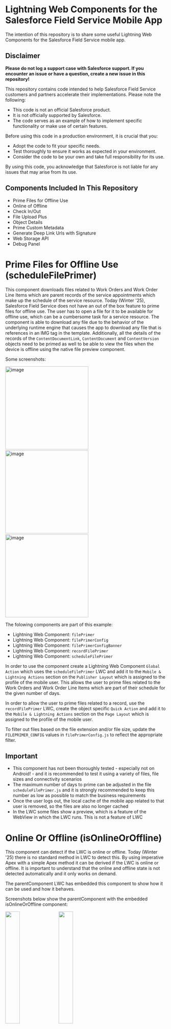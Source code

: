 # Lightning Web Components for the Salesforce Field Service Mobile App
The intention of this repository is to share some useful Lightning Web Components for the Salesforce Field Service mobile app.

## Disclaimer

**Please do not log a support case with Salesforce support. If you encounter an issue or have a question, create a new issue in this repository!**

This repository contains code intended to help Salesforce Field Service customers and partners accelerate their implementations. Please note the following:
* This code is not an official Salesforce product.
* It is not officially supported by Salesforce.
* The code serves as an example of how to implement specific functionality or make use of certain features.

Before using this code in a production environment, it is crucial that you:
* Adopt the code to fit your specific needs.
* Test thoroughly to ensure it works as expected in your environment.
* Consider the code to be your own and take full responsibility for its use.

By using this code, you acknowledge that Salesforce is not liable for any issues that may arise from its use.

## Components Included In This Repository
* Prime Files for Offline Use
* Online of Offline
* Check In/Out
* File Upload Plus
* Object Details
* Prime Custom Metadata
* Generate Deep Link Urls with Signature
* Web Storage API
* Debug Panel

# Prime Files for Offline Use (scheduleFilePrimer)
This component downloads files related to Work Orders and Work Order Line Items which are parent records of the service appointments which make up the schedule of the service resource. Today (Winter '25), Salesforce Field Service does not have an out of the box feature to prime files for offline use. The user has to open a file for it to be available for offline use, which can be a cumbersome task for a service resource. The component is able to download any file due to the behavior of the underlying runtime engine that causes the app to download any file that is references in an IMG tag in the template. Additionally, all the details of the records of the `ContentDocumentLink`, `ContentDocument` and `ContentVersion` objects need to be primed as well to be able to view the files when the device is offline using the native file preview component.

Some screenshots:

<p float="left">
<img width="260" alt="image" src="https://github.com/user-attachments/assets/b243a8db-3fbc-4fda-b9b2-f8908380b943">
&nbsp;&nbsp;
<img width="260" alt="image" src="https://github.com/user-attachments/assets/f3d09f75-8aaf-4cba-a33b-e0f8efbea43d">
&nbsp;&nbsp;
<img width="260" alt="image" src="https://github.com/user-attachments/assets/0e663370-6b94-4d89-8cdd-83c9361b1c19">
</p>

The folowing components are part of this example:
* Lightning Web Component: `filePrimer`
* Lightning Web Component: `filePrimerConfig`
* Lightning Web Component: `filePrimerConfigBanner`
* Lightning Web Component: `recordFilePrimer`
* Lightning Web Component: `scheduleFilePrimer`

In order to use the component create a Lightning Web Component `Global Action` which uses the `scheduleFilePrimer` LWC and add it to the `Mobile & Lightning Actions` section on the `Publisher Layout` which is assigned to the profile of the mobile user. This allows the user to prime files related to the Work Orders and Work Order Line Items which are part of their schedule for the given number of days.

In order to allow the user to prime files related to a record, use the `recordFilePrimer` LWC, create the object specific `Quick Action` and add it to the `Mobile & Lightning Actions` section on the `Page Layout` which is assigned to the profile of the mobile user. 

To filter out files based on the file extension and/or file size, update the `FILEPRIMER_CONFIG` values in `filePrimerConfig.js` to reflect the appropriate filter.

## Important
* This component has not been thoroughly tested - especially not on Android! - and it is recommended to test it using a variety of files, file sizes and connectivity scenarios
* The maximum number of days to prime can be adjusted in the file `scheduleFilePrimer.js` and it is strongly recommended to keep this number as low as possible to match the business requirements
* Once the user logs out, the local cache of the mobile app related to that user is removed, so the files are also no longer cached
* In the LWC some files show a preview, which is a feature of the WebView in which the LWC runs. This is not a feature of LWC

# Online Or Offline (isOnlineOrOffline)
This component can detect if the LWC is online or offline. Today (Winter '25) there is no standard method in LWC to detect this. By using imperative Apex with a simple Apex method it can be derived if the LWC is online or offline. It is important to understand that the online and offline state is not detected automatically and it only works on demand.

The parentComponent LWC has embedded this component to show how it can be used and how it behaves.

Screenshots below show the parentComponent with the embedded isOnlineOrOffline component:

<p float="left">
<img src="https://user-images.githubusercontent.com/78381570/228167375-33aab351-8365-4cba-acb0-d765fd26ab9d.png" width="30%" height="30%">
&nbsp;&nbsp;
<img src="https://user-images.githubusercontent.com/78381570/228167426-c25b749f-5694-4c31-91ef-a5215b5d2856.png" width="30%" height="30%">
</p>

Tap the "Check If Online" button to request an update on the online status.

# Check In/Out (checkInOut)
This component provides functionality to check in / out of work. The component shows a map of the current location, and it shows the location of any not completed appointment for today on that map. If the user checks in or out, two fields on the service resource record, `Checked_In_Out__c` (Boolean) and `Checked_In_Out_Date__c` (Datetime), are updated to reflect if the user is checked in our out. The component uses the `lightning/uiGraphQLApi` wire adapters and functions to query for the service resource and assigned service appointment records. To obtain the current location it uses the `getLocationService()` from `lightning/mobileCapabilities`.

You can add this component via a Global or Record Action which invokes this LWC. Or you can use the Field Service Mobile App builder to add it as a navigation item. 

## Important
In order for the user to be able to have the right permissions, make sure to do the following:
1. Assign the `Field Service Check In Out Permissions` permission set to the user
2. Grant Edit permission to the following fields on the Service Resource object:
  - Last Known Location
  - Last Known Location Date

**IMPORTANT:** In the Spring '25 release it's possible to provide read/edit permission for the ```Last Known Location``` field, but no edit permission for the ```Last Known Location Date``` field. Also not via the workaround described below. Therefor the component does NOT update the ```Last Known Location``` field anymore...

Note: This is NOT possible via the Profile or Permission Set in the Setup UI. However, you can grant Edit permission as following:
1. Navigate to Setup -> Object Manager -> Service Resource -> Fields & Relationships -> Last Known Location -> Set Field-Level Security and make sure the Visible option is checked for the Profile of the mobile user.
2. For the Last Known Location Date, update the URL of step 1 from `.../lightning/setup/ObjectManager/ServiceResource/FieldsAndRelationships/LastKnownLocation/edit...` to `.../lightning/setup/ObjectManager/ServiceResource/FieldsAndRelationships/LastKnownLocationDate/edit...`, so changing `LastKnownLocation` to `LastKnownLocationDate`

# File Upload Plus (fileUploadPlus)
Inspired by the example code in [the Saleforce documentation](https://developer.salesforce.com/docs/atlas.en-us.mobile_offline.meta/mobile_offline/use_images_upload_while_offline_example.htm) this component allows you to upload a single file (any file type) and populate a custom field define on the `ContentVersion` object. You can embed this component in another LWC and pass the record Id and custom field API Name, Label, field type (text and checkbox supported) and a default value. Additionally it dispatches a custom event on file upload and when the upload is canceled.

Important: You have to logout and login or clear metadata cache to obtain the metadata of the custom field defined on the `ContentVersion` object. This object does [not support field level permissions](https://help.salesforce.com/s/articleView?id=000380808&type=1), and any user will have access to the custom field.

An example of how to use the File Upload Plus component is shown in the ```attachFileToWorkOrder``` LWC, which uses the ```Internal_Only__c``` custom checkbox field on the ContentVersion object. Make sure to create/deploy that field in order to use this LWC. Add the LWC as an Action to the Work Order to expose it in the Field Service Mobile app.

# Object Details (objectDetails)
The `getObjectInfo` wire adapter from the `lightning/uiObjectInfoApi` module can be used to read the metadata information from a SObject to determine what Record Types are accessible for the user, or if a field is updatable, etc. It can also be used to make sure the SObject metadata is primed and available for offline scenarios. This LWC component provides an easy way to view and navigate the `getObjectInfo` results.

Screenshot:

![image](https://github.com/user-attachments/assets/da838bb0-62a2-4c85-87b7-3b697627e488)

Additionally, because a wire is used to call the Apex method, the results are cached locally and the data is available in offline scenarios.

# Prime Custom Metadata Types (primeCustomMetadata)
Custom Metadata Types are a great way to define custom application metadata which is customizable, deployable, packageable, and upgradeable. Currently (Winter '25) it is not possible to prime Custom Metadata Types for offline scenarios using the Briefcase Builder nor GraphQL in a Lightning Web Component. However, by using an Apex wire it is possible to prime Custom Metadata Types for offline use.

The following components are part of this example:
* Custom Metadata Type: `SFS_Mobile_Setting__mdt`
  * Custom Metadata Type records: 
    * `SFS_Mobile_Setting.Setting_1`
    * `SFS_Mobile_Setting.Setting_2`
    * `SFS_Mobile_Setting.Setting_3`
    * `SFS_Mobile_Setting.Setting_4`
    * `SFS_Mobile_Setting.Setting_5`
* Apex Class: `CustomMetadataTypeUtil`
* Lightning Web Component: `primeCustomMetadata`
* Global Action: `Settings_Primer`
* Permission Set: `Field_Service_Custom_Metadata_Type_Primer`

Deploy these components, assign your SFS mobile user the Permission Set and add the Global Action to the appropriate Publisher Layout.
Clear the metadata cache in the SFS mobile app, and when you open the Global Action, you should see something like:

![image](https://github.com/user-attachments/assets/a18d5f22-8a9b-4375-b9b5-ea811ffd3ed9)

This data is also available for offline use, as the SFS mobile app will prime the data via the Apex wire, and store it in the local cache. This local cache is separate from the data cache and is immutable.

# Generate Deep Link Urls with Signature (recordDeepLinks)
When using Deep Linking to navigate from an external app, or from within the app, to the Field Service mobile app certain deep link urls need to be signed in order for the security dialogue to be suppressed, see help doc: https://developer.salesforce.com/docs/atlas.en-us.field_service_dev.meta/field_service_dev/fsl_dev_mobile_deep_linking_hide_security_dialog.htm.
This example shows how to generate the signature in Apex for links that are "static" in nature, meaning they just rely on the Salesforce record Id and not dynamic parameters. The example includes an Apex class with a method to generate the deep link urls for a record and store them in a custom field, and a Lightning Web Component to use it in the mobile app. 

The folowing components are part of this example:
* Apex Class: `DeepLinkUrl`
* Lightning Web Component: `recordDeepLinks`
* Custom Field: `ServiceAppointment.Deeplink_Url__c`
* Quick Action: `ServiceAppointment.Deep_Link_Urls`
* Permission Set: `Field_Service_Deep_Linking_Permissions`

Deploy these components, add the Quick Action to the assigned Page Layout for Service Appointment and assign the Permission Set to your user and the user of the mobile app. Then update the custom field on a Service Appointment record like:
```
// List of Quick Actions for which you want to generate a deep link url with signature
List<DeepLinkUtil.deepLinkAction> quickActions = new List<DeepLinkUtil.deepLinkAction>{
    new DeepLinkUtil.deepLinkAction( 'Deep_Link_Urls', 'Deep Link Urls', true )
};
Id saId = '<Service Appointment Record Id>';
String deepLinkUrls = JSON.serialize( DeepLinkUtil.createDeepLinkUrls( sa.Id, quickActions ) );
update new ServiceAppointment(Id = saId, Deeplink_Url__c = deepLinkUrls);
```

To generate deep link urls for the standard actions, use:
```
Id saId = '<Service Appointment Record Id>';
String deepLinkUrls = JSON.serialize( DeepLinkUtil.createDeepLinkUrls( sa.Id ) );
update new ServiceAppointment(Id = saId, Deeplink_Url__c = deepLinkUrls);
```

Then open the mobile app, navigate to the service appointment and open the `Deep Link Urls` action and test the deep linking.

# Web Storage API (webStorageAPI)
The `Web Storage API` (https://developer.mozilla.org/en-US/docs/Web/API/Web_Storage_API) allows you to store key / value pairs in the browser storage. This can be useful when developing LWCs for the SFS mobile app. The `webStorage` LWC is a class that enables the use of the Web Storage API, and the `webStorageAPI` component is an example of the use of this class. 
It's important to understand the difference between the storage types supported, which are:
  * `sessionStorage` - Stores data as part of when the SFS mobile app is open. When it's force closed, or closed by the mobile operating system, the storage is lost.
  * `localStorage` - Stores data persistently and is available until it is cleared or the user logs out.

To use this LWC, create a Global Action referncing the LWC and add it to the appropriate Publish Layout or create an object specific Action and add it to the appropriate Layout. Make sure you deploy the following LWCs: 
* webStorage
* webStorageAPI
* debugPanel

## Important
* The Web Storage API is NOT a replacement for the normal data storage in Salesforce objects
* The storage is not encrypted at rest by the SFS mobile app
* It is recommended to use this only in specific use cases whereby the state of an LWC needs to be restored

# Debug Panel (debugPanel)
It can be challenging to debug your Lightning Web Component while running it in the Salesforce Field Service mobile app. This Debug Panel component provides an easy way to write debugging information into a text area with timestamps added. The panel allows you to copy the text to the clipboard and clear the output.

Example of how it looks embedded in an LWC:

<img src="https://github.com/iampatrickbrinksma/SFS-LWC-Components/assets/78381570/a15694dc-0739-4699-b249-f95c6be77202.png" width="30%" height="30%">

To include this component in your LWC, add the following to the js controller:
```
// Log to console and add to output
  // Log msg
  log( msg, consoleOnly ) {
      let debugPanel = this.template.querySelector( "c-debug-panel");
      if ( debugPanel ) {
          debugPanel.log( msg, consoleOnly );
      } else {
          console.log( msg );
      }
  } 
```
And the following to the HTML template:
```
<c-debug-panel write-to-console="true"></c-debug-panel>
```
Set the writeToConsole to false if you don't want the output written to the console.

To write a message to the debug panel, just call the log function:
```
this.log( `Add this message to the debug panel and include this JSON object: ${ JSON.stringify( jsonObject ) } );
```

